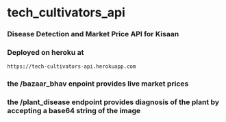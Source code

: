 # tech_cultivators_api

### Disease Detection and Market Price API for Kisaan
### Deployed on heroku at 
`https://tech-cultivators-api.herokuapp.com`

### the /bazaar_bhav enpoint provides live market prices
 
### the /plant_disease endpoint provides diagnosis of the plant by accepting a base64 string of the image
